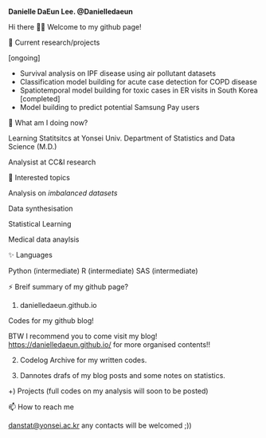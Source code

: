 **Danielle DaEun Lee. @Danielledaeun** 

Hi there 👋👯 Welcome to my github page!

🔭 Current research/projects

[ongoing]
- Survival analysis on IPF disease using air pollutant datasets
- Classification model building for acute case detection for COPD disease
- Spatiotemporal model building for toxic cases in ER visits in South Korea
[completed]
- Model building to predict potential Samsung Pay users

🌱 What am I doing now?

Learning Statitsitcs at Yonsei Univ. Department of Statistics and Data Science (M.D.)

Analysist at CC&I research

🤔 Interested topics  

Analysis on *imbalanced datasets*

Data synthesisation

Statistical Learning

Medical data anaylsis

✨ Languages

Python (intermediate)
R (intermediate)
SAS (intermediate)

⚡ Breif summary of my github page?

1) danielledaeun.github.io

  Codes for my github blog!

  BTW I recommend you to come visit my blog! https://danielledaeun.github.io/ for more organised contents!!

2) Codelog
  Archive for my written codes.

3) Dannotes
  drafs of my blog posts and some notes on statistics. 

+) Projects (full codes on my analysis will soon to be posted) 

📫 How to reach me 

danstat@yonsei.ac.kr
any contacts will be welcomed ;))
